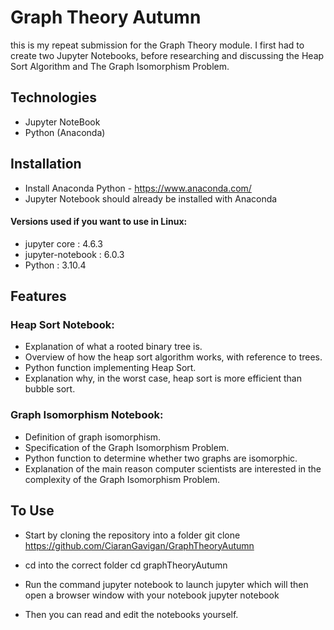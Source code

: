 # Graph Theory Autumn

this is my repeat submission for the Graph Theory module. I first had to create two Jupyter Notebooks, before researching and discussing the Heap Sort Algorithm and The Graph Isomorphism Problem.


## Technologies 

* Jupyter NoteBook
* Python (Anaconda) 

## Installation
* Install Anaconda Python - https://www.anaconda.com/
* Jupyter Notebook should already be installed with Anaconda 

#### Versions used if you want to use in Linux:
* jupyter core : 4.6.3
* jupyter-notebook : 6.0.3
* Python : 3.10.4

## Features

### Heap Sort Notebook:

* Explanation of what a rooted binary tree is.
* Overview of how the heap sort algorithm works, with reference to trees.
* Python function implementing Heap Sort.
* Explanation why, in the worst case, heap sort is more efficient than bubble sort.

### Graph Isomorphism Notebook:

* Definition of graph isomorphism.
* Specification of the Graph Isomorphism Problem.
* Python function to determine whether two graphs are isomorphic.
* Explanation of the main reason computer scientists are interested in the complexity of the Graph Isomorphism Problem.


## To Use

* Start by cloning the repository into a folder
git clone https://github.com/CiaranGavigan/GraphTheoryAutumn

* cd into the correct folder
cd graphTheoryAutumn

* Run the command jupyter notebook to launch jupyter which will then open a browser window with your notebook
jupyter notebook

* Then you can read and edit the notebooks yourself.


